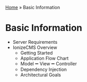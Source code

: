 [Home](../sitemap.md) » Basic Information

# Basic Information

- Server Requirements
- IonizeCMS Overview
  * Getting Started
  * Application Flow Chart
  * Model ➖ View ➖ Controller
  * Dependency Injection
  * Architectural Goals
